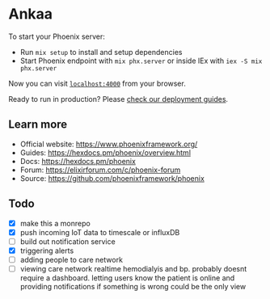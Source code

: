 # Ankaa

To start your Phoenix server:

- Run `mix setup` to install and setup dependencies
- Start Phoenix endpoint with `mix phx.server` or inside IEx with `iex -S mix phx.server`

Now you can visit [`localhost:4000`](http://localhost:4000) from your browser.

Ready to run in production? Please [check our deployment guides](https://hexdocs.pm/phoenix/deployment.html).

## Learn more

- Official website: https://www.phoenixframework.org/
- Guides: https://hexdocs.pm/phoenix/overview.html
- Docs: https://hexdocs.pm/phoenix
- Forum: https://elixirforum.com/c/phoenix-forum
- Source: https://github.com/phoenixframework/phoenix

## Todo

- [x] make this a monrepo
- [x] push incoming IoT data to timescale or influxDB
- [ ] build out notification service
- [x] triggering alerts
- [ ] adding people to care network
- [ ] viewing care network realtime hemodialyis and bp. probably doesnt require a dashboard. letting users know the patient is online and providing notifications if something is wrong could be the only view
